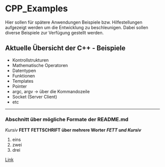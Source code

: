 # CPP_Examples

Hier sollen für spätere Anwendungen Beispiele bzw. Hilfestellungen aufgezeigt werden um die Entwicklung zu beschleunigen.
Dabei sollen diverse Beispiele zur Verfügung gestellt werden.

## Aktuelle Übersicht der C++ - Beispiele
- Kontrollstrukturen
- Mathematische Operatoren
- Datentypen
- Funktionen
- Templates
- Pointer
- argc, argv -> über die Kommandozeile
- Socket (Server Client)
- etc


-----------------------------------------------
### Abschnitt über mögliche Formate der README.md

*Kursiv*  **FETT**  __FETTSCHRIFT  über mehrere Worter__  ***FETT  und  Kursiv***

1. eins
2. zwei
3. drei

[Link](https://google.com)
